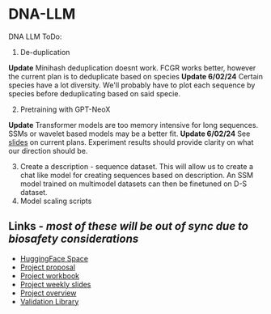 # DNA-LLM
DNA LLM
ToDo:

1. De-duplication

**Update** Minihash deduplication doesnt work. FCGR works better, however the current plan is to deduplicate based on species
**Update 6/02/24** Certain species have a lot diversity. We'll probably have to plot each sequence by species before deduplicating based on said specie. 

2. Pretraining with GPT-NeoX 

**Update** Transformer models are too memory intensive for long sequences. SSMs or wavelet based models may be a better fit.
**Update 6/02/24** See [slides](https://docs.google.com/presentation/d/1_ygnfKfCyEijrYwlbFfaoJ86T7PLmWovUXToiVrmfl8/edit?usp=sharing) on current plans. Experiment results should provide clarity on what our direction should be. 

3. Create a description - sequence dataset. This will allow us to create a chat like model for creating sequences based on description. An SSM model trained on multimodel datasets can then be finetuned on D-S dataset.
4. Model scaling scripts

## Links - *most of these will be out of sync due to biosafety considerations*
- [HuggingFace Space](https://huggingface.co/spaces/Hack90/virus_explorer)
- [Project proposal](https://github.com/hssn-20/project-proposal-template/tree/patch-1)
- [Project workbook](https://docs.google.com/spreadsheets/d/15kc9B6E9O3NX73mFRRXoo8AS_IDCGJ48RHb18I63mNk/edit?usp=sharing)
- [Project weekly slides](https://docs.google.com/presentation/d/1_ygnfKfCyEijrYwlbFfaoJ86T7PLmWovUXToiVrmfl8/edit?usp=sharing)
- [Project overview](https://docs.google.com/presentation/d/1VxHHlj-oJJP8QqPrabcQv0-YYwXhQwiZx7HRmBJ3lb4/edit?usp=sharing)
- [Validation Library](https://github.com/hssn-20/dvq)


